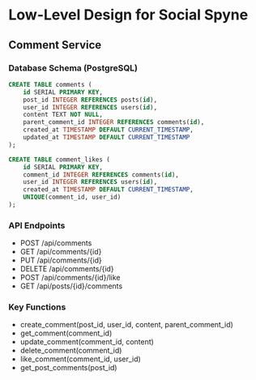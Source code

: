 # Low-Level Design for Social Spyne

## Comment Service

### Database Schema (PostgreSQL)

```sql
CREATE TABLE comments (
    id SERIAL PRIMARY KEY,
    post_id INTEGER REFERENCES posts(id),
    user_id INTEGER REFERENCES users(id),
    content TEXT NOT NULL,
    parent_comment_id INTEGER REFERENCES comments(id),
    created_at TIMESTAMP DEFAULT CURRENT_TIMESTAMP,
    updated_at TIMESTAMP DEFAULT CURRENT_TIMESTAMP
);

CREATE TABLE comment_likes (
    id SERIAL PRIMARY KEY,
    comment_id INTEGER REFERENCES comments(id),
    user_id INTEGER REFERENCES users(id),
    created_at TIMESTAMP DEFAULT CURRENT_TIMESTAMP,
    UNIQUE(comment_id, user_id)
);
```

### API Endpoints
-   POST /api/comments
-   GET /api/comments/{id}
-   PUT /api/comments/{id}
-   DELETE /api/comments/{id}
-   POST /api/comments/{id}/like
-   GET /api/posts/{id}/comments

### Key Functions

-   create_comment(post_id, user_id, content, parent_comment_id)
-   get_comment(comment_id)
-   update_comment(comment_id, content)
-   delete_comment(comment_id)
-   like_comment(comment_id, user_id)
-   get_post_comments(post_id)